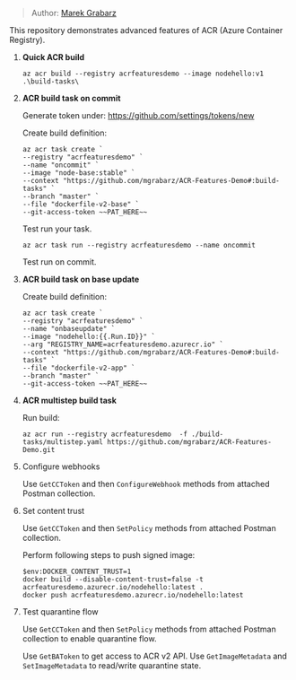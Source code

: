 > Author: [Marek Grabarz](https://linkedin.com/in/grabarz)

This repository demonstrates advanced features of ACR (Azure Container Registry).

1. **Quick ACR build**

   ```
   az acr build --registry acrfeaturesdemo --image nodehello:v1 .\build-tasks\
   ```
2. **ACR build task on commit**

    Generate token under: https://github.com/settings/tokens/new

    Create build definition:

    ```
    az acr task create `
    --registry "acrfeaturesdemo" `
    --name "oncommit" `
    --image "node-base:stable" `
    --context "https://github.com/mgrabarz/ACR-Features-Demo#:build-tasks" `
    --branch "master" `
    --file "dockerfile-v2-base" `
    --git-access-token ~~PAT_HERE~~
    ```

    Test run your task.

    ```
    az acr task run --registry acrfeaturesdemo --name oncommit
    ```
    Test run on commit.

3. **ACR build task on base update**

    Create build definition:

    ```
    az acr task create `
    --registry "acrfeaturesdemo" `
    --name "onbaseupdate" `
    --image "nodehello:{{.Run.ID}}" `
    --arg "REGISTRY_NAME=acrfeaturesdemo.azurecr.io" `
    --context "https://github.com/mgrabarz/ACR-Features-Demo#:build-tasks" `
    --file "dockerfile-v2-app" `
    --branch "master" `
    --git-access-token ~~PAT_HERE~~
    ```

4. **ACR multistep build task**

    Run build:

    ```
    az acr run --registry acrfeaturesdemo  -f ./build-tasks/multistep.yaml https://github.com/mgrabarz/ACR-Features-Demo.git
    ```

5. Configure webhooks

    Use `GetCCToken` and then `ConfigureWebhook` methods from attached Postman collection.

6. Set content trust
   
   Use `GetCCToken` and then `SetPolicy` methods from attached Postman collection.

   Perform following steps to push signed image:

   ```
   $env:DOCKER_CONTENT_TRUST=1
   docker build --disable-content-trust=false -t acrfeaturesdemo.azurecr.io/nodehello:latest .
   docker push acrfeaturesdemo.azurecr.io/nodehello:latest
   ```

7. Test quarantine flow

    Use `GetCCToken` and then `SetPolicy` methods from attached Postman collection to enable quarantine flow.

    Use `GetBAToken` to get access to ACR v2 API. Use `GetImageMetadata` and `SetImageMetadata` to read/write quarantine state.